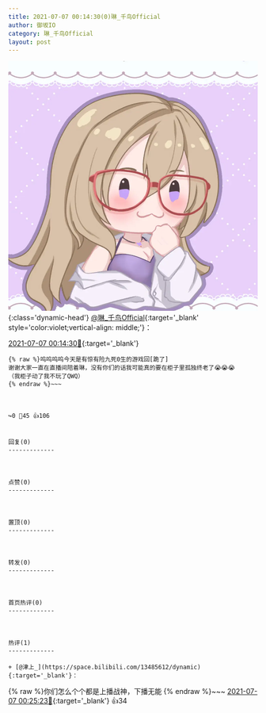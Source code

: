 ```yaml
---
title: 2021-07-07 00:14:30(0)琳_千鸟Official
author: 御坂IO
category: 琳_千鸟Official
layout: post
---
```


![img](/images/c0a88f85ebd0d056f37b114e0748e69556c8b488.jpg){:class='dynamic-head'}
[@琳_千鸟Official](https://space.bilibili.com/1620923329/dynamic){:target='_blank' style='color:violet;vertical-align: middle;'}：

[2021-07-07 00:14:30🔗](https://t.bilibili.com/544385687436547235){:target='_blank'}

~~~
{% raw %}呜呜呜呜今天是有惊有险九死0生的游戏回[跪了]
谢谢大家一直在直播间陪着琳，没有你们的话我可能真的要在柜子里孤独终老了😭😭😭
（我柜子动了我不玩了QWQ）
{% endraw %}~~~



↪️0 💬45 👍106


回复(0)
-------------



点赞(0)
-------------



置顶(0)
-------------



转发(0)
-------------



首页热评(0)
-------------



热评(1)
-------------

+ [@津上_](https://space.bilibili.com/13485612/dynamic){:target='_blank'}：
~~~
{% raw %}你们怎么个个都是上播战神，下播无能
{% endraw %}~~~
[2021-07-07 00:25:23🔗](https://t.bilibili.com/544385687436547235#reply4857025589){:target='_blank'} 👍34


